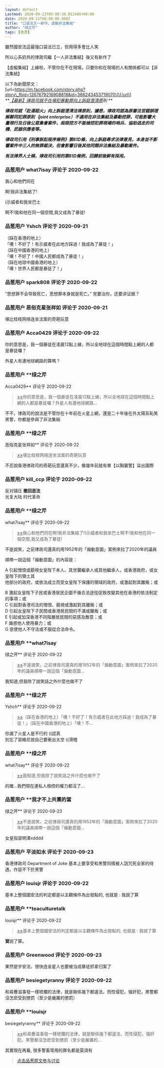 ```yaml
---
layout: default
Lastmod: 2020-09-22T05:00:38.012486+00:00
date: 2020-09-21T00:00:00.000Z
title: "口袋法又一新作，虛擬非法集結"
author: "绿之芹"
tags: [香港]
---
```


雖然國安法這最強口袋法已立，但用得多會比人笑  
  
所以心系奶共的律政司繼【一人非法集結】後又有新作了  
  
【虛擬集結】上線啦，不管你在不在現場，只要你和在現場的人有關係都可以【非法集結】  
  
以下為新聞原文：  
\[url=https://m.facebook.com/story.php?story\_fbid=1267679216908818&id=366243453719070\]\[/url\]  
_**[【最新】律政司就不在場犯暴動罪向上訴庭澄清原]( "https://m.facebook.com/story.php?story_fbid=1267679216908818&id=366243453719070")則  
**_  
  
_**律政司就「赴湯蹈火」向上訴庭澄清法律原則，據悉，律政司認為原審法官錯誤理解夥同犯罪原則（joint enterprise）不適用在非法集結及暴動控罪，可能影響大量現行及日後公眾集會案件，局限控方不能檢控犯罪現場的哨兵、協助逃走的司機、武器供應者等。**_  
  
_**律政司引用《刑事訴訟程序條例》第81D條，向上訴庭尋求法律意見，本身並不影響案件中三人的無罪裁決，但會影響日後其他同類非法集結及暴動案件。**_  
  
_**有法律界人士稱，律政司引用的第81D條例，回歸前後鮮有採用。**_

            
### 品葱用户 **what7isay** 评论于 2020-09-22
        
我心和他們同在  
  
啊!我非法集結了!  
  
(示威者和我坐巴土  
  
啊不!我和他在同一個空間,我又成為了暴徒!
        


            
### 品葱用户 **Yshch** 评论于 2020-09-21
        
（踩在香港的地上）  
「噢！不好了！有示威者在此地方踩過！我成為了暴徒！」  
（踩在中國香港的地上）  
「噢！不好了！中國人民都成為了暴徒！」  
（踩在地球中國香港的地上）  
「噢！世界人民都是暴徒了！」
        


            
### 品葱用户 **spark808** 评论于 2020-09-22
        
“思想罪不会导致死亡，思想罪本身就是死亡。” 党要治你，还要讲证据？
        


            
### 品葱用户 **恶俗克星张祥如** 评论于 2020-09-21
        
堪比桂枝网络连坐法案的奇葩玩意
        


            
### 品葱用户 **Acca0429** 评论于 2020-09-22
        
你的意思是，我一個暴徒在凌晨12點上線，所以全地球在這個時間點上網的人都是暴徒囉？  
  
外星人有連地球網路的算嗎？
        


            
### 品葱用户 **绿之芹 
Acca0429** 评论于 2020-09-22
        
> [\>>]( "/article/item_id-500849#")你的意思是，我一個暴徒在凌晨12點上線，所以全地球在這個時間點上網的人都是暴徒囉？外星人有連地球網路...

  
  
不不，律政司的說法是不管你在十年前在火星上網，還是二十年後在外太陽系恥笑黑警，你都是參與了非法集結
        


            
### 品葱用户 **绿之芹 
恶俗克星张祥如** 评论于 2020-09-22
        
> [\>>]( "/article/item_id-500808#")堪比桂枝网络连坐法案的奇葩玩意

  
  
不忍說香港律政司的奇葩玩意還真不少，像幾年前就有單【以胸襲警】柒出國際
        


            
### 品葱用户 **kill_ccp** 评论于 2020-09-22
        
反对镇压 **撤回恶法**  
光复大陆 时代革命
        


            
### 品葱用户 **绿之芹 
what7isay** 评论于 2020-09-22
        
> [\>>]( "/article/item_id-500802#")我心和他們同在啊!我非法集結了!(示威者和我坐巴土啊不!我和他在同一個空間,我又成為了暴徒!

  
  
不是說笑，之前律政司還真的用1952年的「煽動意圖」案例來拉了2020年的議員  
  
順帶一說這個「煽動意圖」的內容是：  
  
A 引起憎恨或藐視女皇陛下本人、其世襲繼承人或其他繼承人，或香港政府，或女皇陛下的領土其  
他部分的政府，或依法成立而受女皇陛下保護的領域的政府，或激起對其離叛；或  
  
B 激起女皇陛下子民或香港居民企圖不循合法途徑促致改變其他在香港的依法制定的事項；或  
C 引起對香港司法的憎恨、藐視或激起對其離叛；或  
D 引起女皇陛下子民間或香港居民間的不滿或離叛；或  
E 引起或加深香港不同階層居民間的惡感及敵意；或  
F 煽惑他人使用暴力；或  
G 慫使他人不守法或不服從合法命令。
        


            
### 品葱用户 **what7isay 
绿之芹** 评论于 2020-09-22
        
> [\>>]( "/article/item_id-500869#")不是說笑，之前律政司還真的用1952年的「煽動意圖」案例來拉了2020年的議員順帶一說這個「煽動意圖...

  
  
我知道,但我除了說笑話之外什麼也做不了
        


            
### 品葱用户 **绿之芹 
Yshch** 评论于 2020-09-22
        
> [\>>]( "/article/item_id-500806#")（踩在香港的地上）「噢！不好了！有示威者在此地方踩過！我成為了暴徒！」（踩在中國香港的地上）「噢！不...

  
  
你漏了火星人是不行的 ((認真  
別忘了習維尼說自己要衝出太空 ((滑稽
        


            
### 品葱用户 **绿之芹 
what7isay** 评论于 2020-09-22
        
> [\>>]( "/article/item_id-500871#")我知道,但我除了說笑話之外什麼也做不了

  
  
的確…我們現在連私人檢控的權力都沒了…
        


            
### 品葱用户 **我才不上共黨的當 
绿之芹** 评论于 2020-09-23
        
> [\>>]( "/article/item_id-500869#")不是說笑，之前律政司還真的用1952年的「煽動意圖」案例來拉了2020年的議員順帶一說這個「煽動意圖...

女皇指習明澤xdddd
        


            
### 品葱用户 **平淡如水** 评论于 2020-09-23
        
香港律政司 Department of Joke 基本上要享受和黑警同樣被人詛咒死全家的待遇，作惡不下於黑警
        


            
### 品葱用户 **louisjr** 评论于 2020-09-22
        
基本上整個國安法的判定都是以主觀條件為出發點的, 也就是 : 我說了算
        


            
### 品葱用户 **teaculturetalk 
louisjr** 评论于 2020-09-22
        
> [\>>]( "/article/item_id-501189#")基本上整個國安法的判定都是以主觀條件為出發點的, 也就是 : 我說了算

  
  
**習**説了算。
        


            
### 品葱用户 **Greenwood** 评论于 2020-09-23
        
果然是宇安法，很快连金星人也要被当成暴徒抓拿归案了
        


            
### 品葱用户 **besiegetyranny** 评论于 2020-09-22
        
和尋釁滋事發一樣唬爛的法律，就是聯係幾下都違法，而性侵犯，强奸犯，黑警都沒怎麽受到懲罰（至少是嚴厲的懲罰）
        


            
### 品葱用户 **louisjr 
besiegetyranny** 评论于 2020-09-22
        
> [\>>]( "/article/item_id-501234#")和尋釁滋事發一樣唬爛的法律，就是聯係幾下都違法，而性侵犯，强奸犯，黑警都沒怎麽受到懲罰（至少是嚴厲的...

  
  
其實現在再看, 很多警畜常用的罪名都是莫須有
        






> [点击品葱原文参与讨论](https://pincong.rocks/article/24322)

